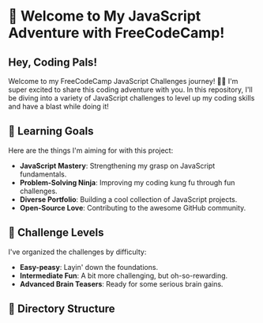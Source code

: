 # 🚀 Welcome to My JavaScript Adventure with FreeCodeCamp!

## Hey, Coding Pals!

Welcome to my FreeCodeCamp JavaScript Challenges journey! 🌈✨ I'm super excited to share this coding adventure with you. In this repository, I'll be diving into a variety of JavaScript challenges to level up my coding skills and have a blast while doing it!

## 🌟 Learning Goals

Here are the things I'm aiming for with this project:
- **JavaScript Mastery**: Strengthening my grasp on JavaScript fundamentals.
- **Problem-Solving Ninja**: Improving my coding kung fu through fun challenges.
- **Diverse Portfolio**: Building a cool collection of JavaScript projects.
- **Open-Source Love**: Contributing to the awesome GitHub community.

## 🏰 Challenge Levels

I've organized the challenges by difficulty:
- **Easy-peasy**: Layin' down the foundations.
- **Intermediate Fun**: A bit more challenging, but oh-so-rewarding.
- **Advanced Brain Teasers**: Ready for some serious brain gains.

## 📂 Directory Structure

```plaintext


